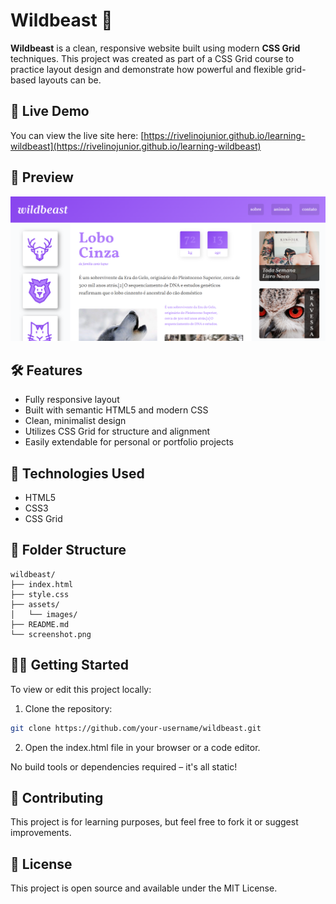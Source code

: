 # Wildbeast 🐾

**Wildbeast** is a clean, responsive website built using modern **CSS Grid** techniques. This project was created as part of a CSS Grid course to practice layout design and demonstrate how powerful and flexible grid-based layouts can be.

## 🚀 Live Demo

You can view the live site here: [https://rivelinojunior.github.io/learning-wildbeast](https://rivelinojunior.github.io/learning-wildbeast)

## 📸 Preview

![Wildbeast Screenshot](screenshot.png)

## 🛠️ Features

- Fully responsive layout
- Built with semantic HTML5 and modern CSS
- Clean, minimalist design
- Utilizes CSS Grid for structure and alignment
- Easily extendable for personal or portfolio projects

## 🧰 Technologies Used

- HTML5
- CSS3
- CSS Grid

## 📁 Folder Structure

```plaintext
wildbeast/
├── index.html
├── style.css
├── assets/
│   └── images/
├── README.md
└── screenshot.png
```

## 🧑‍💻 Getting Started
To view or edit this project locally:

1. Clone the repository:

```bash
git clone https://github.com/your-username/wildbeast.git
```
2. Open the index.html file in your browser or a code editor.

No build tools or dependencies required – it's all static!

## 🤝 Contributing
This project is for learning purposes, but feel free to fork it or suggest improvements.

## 📄 License
This project is open source and available under the MIT License.